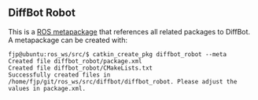 ## DiffBot Robot

This is a [ROS metapackage](http://wiki.ros.org/Metapackages) that references all related packages to DiffBot.
A metapackage can be created with:

```console
fjp@ubuntu:ros_ws/src/$ catkin_create_pkg diffbot_robot --meta    
Created file diffbot_robot/package.xml
Created file diffbot_robot/CMakeLists.txt
Successfully created files in /home/fjp/git/ros_ws/src/diffbot/diffbot_robot. Please adjust the values in package.xml.
```


